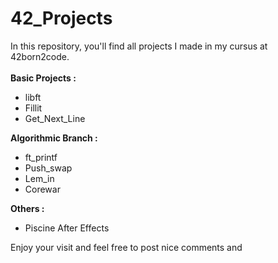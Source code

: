 # 42_Projects
In this repository, you'll find all projects I made in my cursus at
42born2code.<br />
<br />
__Basic Projects :__
* libft
* Fillit
* Get_Next_Line

__Algorithmic Branch :__
* ft_printf
* Push_swap
* Lem_in
* Corewar

__Others :__
* Piscine After Effects

Enjoy your visit and feel free to post nice comments and 
